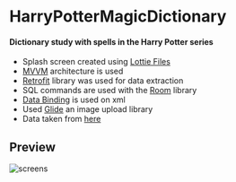# HarryPotterMagicDictionary
#### Dictionary study with spells in the Harry Potter series
+ Splash screen created using [Lottie Files](https://lottiefiles.com/)
+ [MVVM](https://learn.microsoft.com/en-us/dotnet/architecture/maui/mvvm) architecture is used
+ [Retrofit](https://square.github.io/retrofit/) library was used for data extraction
+ SQL commands are used with the [Room](https://developer.android.com/jetpack/androidx/releases/room) library
+ [Data Binding](https://developer.android.com/topic/libraries/data-binding) is used on xml
+ Used [Glide](https://bumptech.github.io/glide/) an image upload library
+ Data taken from [here](https://github.com/amineytc/HPMagicDictionary_JSONDATASET)
## Preview
![screens](https://github.com/amineytc/HarryPotterMagicDictionary/assets/75496744/164c3ee4-e24b-482e-a57a-e9d7cdaca647)
